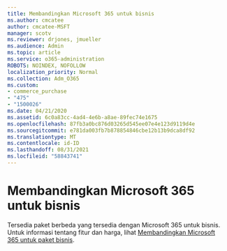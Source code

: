 ```yaml
---
title: Membandingkan Microsoft 365 untuk bisnis
ms.author: cmcatee
author: cmcatee-MSFT
manager: scotv
ms.reviewer: drjones, jmueller
ms.audience: Admin
ms.topic: article
ms.service: o365-administration
ROBOTS: NOINDEX, NOFOLLOW
localization_priority: Normal
ms.collection: Adm_O365
ms.custom:
- commerce_purchase
- "475"
- "1500026"
ms.date: 04/21/2020
ms.assetid: 6c0a83cc-4ad4-4e6b-a8ae-89fec74e1675
ms.openlocfilehash: 87fb3a0bc876d03265d545ee07e4e123d9119d4e
ms.sourcegitcommit: e781da003fb7b878854846cbe12b13b9dca8df92
ms.translationtype: MT
ms.contentlocale: id-ID
ms.lasthandoff: 08/31/2021
ms.locfileid: "58843741"
---
```

# <a name="compare-microsoft-365-for-business"></a>Membandingkan Microsoft 365 untuk bisnis

Tersedia paket berbeda yang tersedia dengan Microsoft 365 untuk bisnis. Untuk informasi tentang fitur dan harga, lihat [Membandingkan Microsoft 365 untuk paket bisnis](https://www.microsoft.com/microsoft-365/business/compare-all-microsoft-365-business-products).  